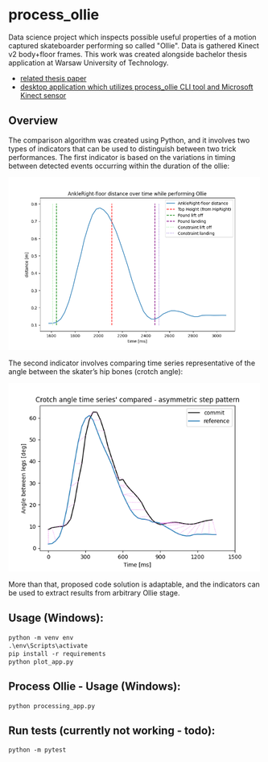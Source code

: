 # process_ollie
Data science project which inspects possible useful properties of a motion captured skateboarder performing so called "Ollie". Data is gathered Kinect v2 body+floor frames. This work was created alongside bachelor thesis application at Warsaw University of Technology.
* [related thesis paper](https://github.com/mfrszpiotro/ollie_with_kinect/blob/main/docs/praca_inzynierska_mpiotrowski.pdf)
* [desktop application which utilizes process_ollie CLI tool and Microsoft Kinect sensor](https://github.com/mfrszpiotro/ollie_with_kinect)

## Overview
The comparison algorithm was created using Python, and it involves two types of
indicators that can be used to distinguish between two trick performances. The first
indicator is based on the variations in timing between detected events occurring within
the duration of the ollie:

<img src="/reports/figures/example-time-constraints.png" width="500" />

The second indicator involves comparing time series representative of the angle between the skater’s hip bones (crotch angle):

<img src="/reports/figures/example-crotch-angle-asymmetric.png" width="500" />


More than that, proposed code solution is adaptable, and the indicators can be used to extract results from arbitrary Ollie stage.

## Usage (Windows):
```
python -m venv env
.\env\Scripts\activate
pip install -r requirements
python plot_app.py
```

## Process Ollie - Usage (Windows):
```
python processing_app.py
```

## Run tests (currently not working - todo):
```
python -m pytest
```

